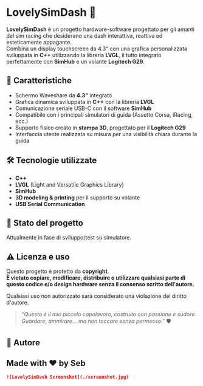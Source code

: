 # LovelySimDash 💖

**LovelySimDash** è un progetto hardware-software progettato per gli amanti del sim racing che desiderano una dash interattiva, reattiva ed esteticamente appagante.  
Combina un display touchscreen da 4.3" con una grafica personalizzata sviluppata in **C++** utilizzando la libreria **LVGL**, il tutto integrato perfettamente con **SimHub** e un volante **Logitech G29**.

## 🚀 Caratteristiche

- Schermo Waveshare da **4.3"** integrato
- Grafica dinamica sviluppata in **C++** con la libreria **LVGL**
- Comunicazione seriale USB-C con il software **SimHub**
- Compatibile con i principali simulatori di guida (Assetto Corsa, iRacing, ecc.)
- Supporto fisico creato in **stampa 3D**, progettato per il **Logitech G29**
- Interfaccia utente realizzata su misura per una visibilità chiara durante la guida

## 🛠️ Tecnologie utilizzate

- **C++**
- **LVGL** (Light and Versatile Graphics Library)
- **SimHub**
- **3D modeling & printing** per il supporto su volante
- **USB Serial Communication**

## 🧪 Stato del progetto

Attualmente in fase di sviluppo/test su simulatore.

## ⚠️ Licenza e uso

Questo progetto è protetto da **copyright**.  
**È vietato copiare, modificare, distribuire o utilizzare qualsiasi parte di questo codice e/o design hardware senza il consenso scritto dell'autore.**

Qualsiasi uso non autorizzato sarà considerato una violazione del diritto d'autore.

> _“Questo è il mio piccolo capolavoro, costruito con passione e sudore. Guardare, ammirare… ma non toccare senza permesso.”_ 🛡️

## 👤 Autore

Made with ❤️ by **Seb**  
---

```markdown
![LovelySimDash Screenshot](./screenshot.jpg)
